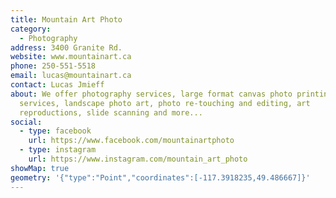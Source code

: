 ```yaml
---
title: Mountain Art Photo
category:
  - Photography
address: 3400 Granite Rd.
website: www.mountainart.ca
phone: 250-551-5518
email: lucas@mountainart.ca
contact: Lucas Jmieff
about: We offer photography services, large format canvas photo printing
  services, landscape photo art, photo re-touching and editing, art
  reproductions, slide scanning and more...
social:
  - type: facebook
    url: https://www.facebook.com/mountainartphoto
  - type: instagram
    url: https://www.instagram.com/mountain_art_photo
showMap: true
geometry: '{"type":"Point","coordinates":[-117.3918235,49.486667]}'
---
```

